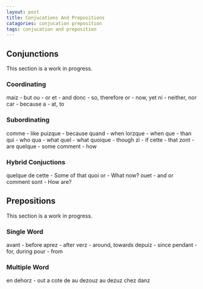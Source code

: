 ```yaml
---
layout: post
title: Conjucations And Prepositions
catagories: conjucation preposition
tags: conjucation and preposition
---
```

## Conjunctions
This section is a work in progress.

### Coordinating
maiz - but
ou - or
et - and
donc - so, therefore
or - now, yet
ni - neither, nor
car - because
a - at, to

### Subordinating
comme - like
puizque - because
quand - when
lorzque - when
que - than
qui - who
qua - what
quel - what
quoique - though
zi - if
cette - that
zont - are
quelque - some
comment - how

### Hybrid Conjuctions
quelque de cette - Some of that
quoi or - What now?
ouet - and or
comment sont - How are?


## Prepositions
This section is a work in progress.

### Single Word
avant - before
aprez - after
verz - around, towards
depuiz - since
pendant - for, during
pour - from

### Multiple Word
en dehorz - out
a cote de
au dezouz
au dezuz
chez
danz
